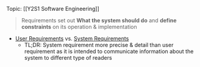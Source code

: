 Topic: [[Y2S1 Software Engineering]]
> Requirements set out **What the system should do** and **define constraints** on its operation & implementation
- [User Requirements](User%20Requirements.md) vs. [System Requirements](System%20Requirements.md)
	- TL;DR: System requirement more precise & detail than user requirement as it is intended to communicate information about the system to different type of readers